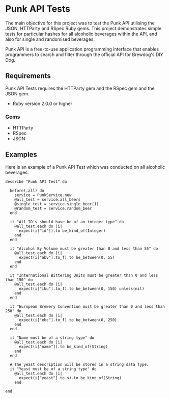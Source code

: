 
# Punk API Tests

The main objective for this project was to test the Punk API utilising the JSON, HTTParty and RSpec Ruby gems. This project demonstrates simple tests for particular hashes for all alcoholic beverages within the API, and also for single and randomised beverages.

Punk API is a free-to-use application programming interface that enables programmers to search and filter through the official API for Brewdog's DIY Dog.

## Requirements
Punk API Tests requires the HTTParty gem and the RSpec gem and the JSON gem.

* Ruby version 2.0.0 or higher

### Gems
* HTTParty
* RSpec
* JSON

## Examples
Here is an example of a Punk API Test which was conducted on all alcoholic beverages.

	describe "Punk API Test" do

	  before(:all) do
	    service = PunkService.new
	    @all_test = service.all_beers
	    @single_test = service.single_beer(1)
	    @random_test = service.random_beer
	  end

	  it "All ID's should have be of an integer type" do
	    @all_test.each do |i|
	      expect(i["id"]).to be_kind_of(Integer)
	    end
	  end

	  it "Alcohol By Volume must be greater than 0 and less than 55" do
	    @all_test.each do |i|
	      expect(i["abv"].to_f).to be_between(0, 55)
	    end
	  end

	  it "International Bittering Units must be greater than 0 and less than 150" do
	    @all_test.each do |i|
	      expect(i["ibu"].to_f).to be_between(0, 150) unless(nil)
	    end
	  end

	  it "European Brewery Convention must be greater than 0 and less than 250" do
	    @all_test.each do |i|
	      expect(i["ebc"].to_f).to be_between(0, 250)
	    end
	  end

	  it "Name must be of a string type" do
	    @all_test.each do |i|
	      expect(i["name"]).to be_kind_of(String)
	    end
	  end

	  # The yeast description will be stored in a string data type.
	  it "Yeast must be of a string type" do
	    @all_test.each do |i|
	      expect(i["yeast"].to_s).to be_kind_of(String)
	    end

	end
